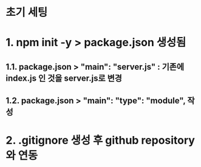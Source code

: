 # 초기 세팅

# 1. npm init -y > package.json 생성됨

## 1.1. package.json > "main": "server.js" : 기존에 index.js 인 것을 server.js로 변경

## 1.2. package.json > "main": "type": "module", 작성

# 2. .gitignore 생성 후 github repository와 연동
